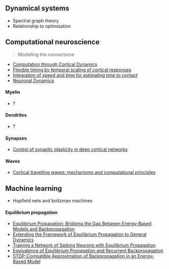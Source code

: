 ## Dynamical systems

* Spectral graph theory
* Relationship to optimisation

## Computational neuroscience

> Modelling the connectome

* [Computation through Cortical Dynamics](https://www.cell.com/neuron/abstract/S0896-6273(18)30427-6)
* [Flexible timing by temporal scaling of cortical responses](https://www.nature.com/articles/s41593-017-0028-6.pdf)
* [Integration of speed and time for estimating time to contact](https://pdfs.semanticscholar.org/bbab/a47c820a6ca4639a7382ff1fdfda0b175982.pdf)
* [Neuronal Dynamics](https://neuronaldynamics.epfl.ch/)

#### Myelin

* ?

#### Dendrites

* ?

#### Synapses

* [Control of synaptic plasticity in deep cortical networks](https://www.researchgate.net/profile/Pieter_Roelfsema/publication/323223873_Control_of_synaptic_plasticity_in_deep_cortical_networks/links/5a86efa3a6fdcc6b1a3a8753/Control-of-synaptic-plasticity-in-deep-cortical-networks.pdf)

#### Waves

* [Cortical travelling waves: mechanisms and computational principles](https://www.ncbi.nlm.nih.gov/pmc/articles/PMC5933075/pdf/nihms961180.pdf)

## Machine learning

* Hopfield nets and boltzman machines

#### Equilibrium propagation

* [Equilibrium Propagation: Bridging the Gap Between Energy-Based Models and Backpropagation](https://arxiv.org/abs/1602.05179)
* [Extending the Framework of Equilibrium Propagation to General Dynamics](https://openreview.net/forum?id=SJTB5GZCb)
* [Training a Network of Spiking Neurons with Equilibrium Propagation](https://openreview.net/pdf?id=HygpgV2-bX)
* [Equivalence of Equilibrium Propagation and Recurrent Backpropagation](https://arxiv.org/abs/1711.08416)
* [STDP-Compatible Approximation of Backpropagation in an Energy-Based Model](https://thomasmesnard.github.io/Ressources/2016%20STDP-Compatible%20Approximation%20of%20Backpropagation%20in%20an%20Energy-Based%20Model.pdf)
